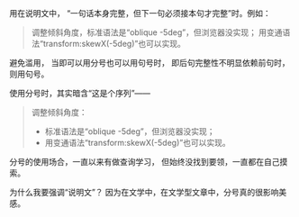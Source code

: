 用在说明文中，
“一句话本身完整，但下一句必须接本句才完整”时。例如：
>调整倾斜角度，标准语法是“oblique -5deg”，但浏览器没实现；
用变通语法“transform:skewX(-5deg)”也可以实现。

避免滥用，
当即可以用分号也可以用句号时，
即后句完整性不明显依赖前句时，则用句号。

使用分号时，其实暗含“这是个序列”——
>调整倾斜角度：
>- 标准语法是“oblique -5deg”，但浏览器没实现；
>- 用变通语法“transform:skewX(-5deg)”也可以实现。

分号的使用场合，一直以来有做查询学习，
但始终没找到要领，一直都在自己摸索。

为什么我要强调“说明文”？
因为在文学中，在文学型文章中，分号真的很影响美感。
